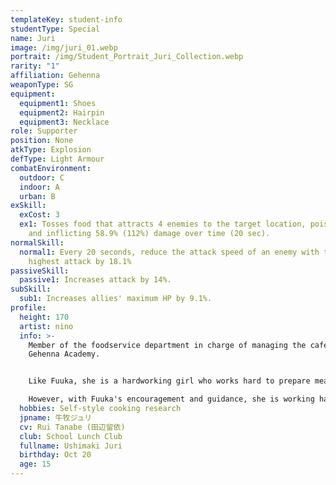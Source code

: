 ```yaml
---
templateKey: student-info
studentType: Special
name: Juri
image: /img/juri_01.webp
portrait: /img/Student_Portrait_Juri_Collection.webp
rarity: "1"
affiliation: Gehenna
weaponType: SG
equipment:
  equipment1: Shoes
  equipment2: Hairpin
  equipment3: Necklace
role: Supporter
position: None
atkType: Explosion
defType: Light Armour
combatEnvironment:
  outdoor: C
  indoor: A
  urban: B
exSkill:
  exCost: 3
  ex1: Tosses food that attracts 4 enemies to the target location, poisoning
    and inflicting 58.9% (112%) damage over time (20 sec).
normalSkill:
  normal1: Every 20 seconds, reduce the attack speed of an enemy with the
    highest attack by 18.1%
passiveSkill:
  passive1: Increases attack by 14%.
subSkill:
  sub1: Increases allies' maximum HP by 9.1%.
profile:
  height: 170
  artist: nino
  info: >-
    Member of the foodservice department in charge of managing the cafeteria at
    Gehenna Academy.


    Like Fuuka, she is a hardworking girl who works hard to prepare meals for her students, but her cooking skills are beyond bad, so she is not very useful in making school lunches.

    However, with Fuuka's encouragement and guidance, she is working hard to make better food today.
  hobbies: Self-style cooking research
  jpname: 牛牧ジュリ
  cv: Rui Tanabe (田辺留依)
  club: School Lunch Club
  fullname: Ushimaki Juri
  birthday: Oct 20
  age: 15
---
```

